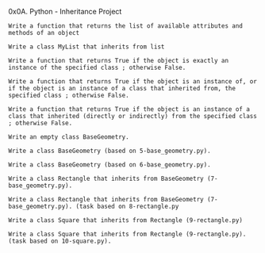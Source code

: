 0x0A. Python - Inheritance
Project

    Write a function that returns the list of available attributes and methods of an object

    Write a class MyList that inherits from list

    Write a function that returns True if the object is exactly an instance of the specified class ; otherwise False.

    Write a function that returns True if the object is an instance of, or if the object is an instance of a class that inherited from, the specified class ; otherwise False.

    Write a function that returns True if the object is an instance of a class that inherited (directly or indirectly) from the specified class ; otherwise False.

    Write an empty class BaseGeometry.

    Write a class BaseGeometry (based on 5-base_geometry.py).

    Write a class BaseGeometry (based on 6-base_geometry.py).

    Write a class Rectangle that inherits from BaseGeometry (7-base_geometry.py).

    Write a class Rectangle that inherits from BaseGeometry (7-base_geometry.py). (task based on 8-rectangle.py

    Write a class Square that inherits from Rectangle (9-rectangle.py)

    Write a class Square that inherits from Rectangle (9-rectangle.py). (task based on 10-square.py).

